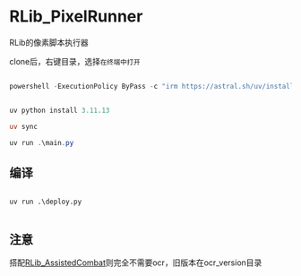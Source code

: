 # RLib_PixelRunner

RLib的像素脚本执行器


clone后，右键目录，选择`在终端中打开`

```powershell

powershell -ExecutionPolicy ByPass -c "irm https://astral.sh/uv/install.ps1 | iex"


uv python install 3.11.13

uv sync

uv run .\main.py

```


## 编译

```

uv run .\deploy.py


```

## 注意

搭配[RLib_AssistedCombat](https://github.com/liantian-cn/RLib_AssistedCombat)则完全不需要ocr，旧版本在ocr_version目录
